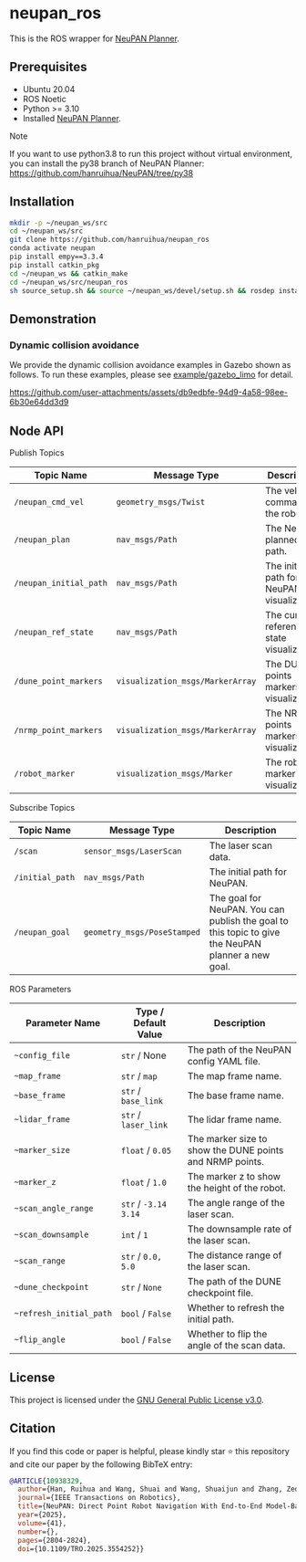 # neupan_ros

This is the ROS wrapper for [NeuPAN Planner](https://github.com/hanruihua/neupan).

## Prerequisites
- Ubuntu 20.04
- ROS Noetic
- Python >= 3.10
- Installed [NeuPAN Planner](https://github.com/hanruihua/neupan).

> [!Note] 
> If you want to use python3.8 to run this project without virtual environment, you can install the py38 branch of NeuPAN Planner: https://github.com/hanruihua/NeuPAN/tree/py38

## Installation

```bash
mkdir -p ~/neupan_ws/src
cd ~/neupan_ws/src
git clone https://github.com/hanruihua/neupan_ros
conda activate neupan
pip install empy==3.3.4
pip install catkin_pkg
cd ~/neupan_ws && catkin_make
cd ~/neupan_ws/src/neupan_ros 
sh source_setup.sh && source ~/neupan_ws/devel/setup.sh && rosdep install neupan_ros 
```

## Demonstration

### Dynamic collision avoidance

We provide the dynamic collision avoidance examples in Gazebo shown as follows. To run these examples, please see [example/gazebo_limo](https://github.com/hanruihua/neupan_ros/tree/main/example/gazebo_limo) for detail.

https://github.com/user-attachments/assets/db9edbfe-94d9-4a58-98ee-6b30e64dd3d9

## Node API 

Publish Topics

| Topic Name             | Message Type                     | Description                                |
| ---------------------- | -------------------------------- | ------------------------------------------ |
| `/neupan_cmd_vel`      | `geometry_msgs/Twist`            | The velocity command to the robot.         |
| `/neupan_plan`         | `nav_msgs/Path`                  | The NeuPAN planned path.                   |
| `/neupan_initial_path` | `nav_msgs/Path`                  | The initial path for NeuPAN visualization. |
| `/neupan_ref_state`    | `nav_msgs/Path`                  | The current reference state visualization. |
| `/dune_point_markers`  | `visualization_msgs/MarkerArray` | The DUNE points markers visualization.     |
| `/nrmp_point_markers`  | `visualization_msgs/MarkerArray` | The NRMP points markers visualization.     |
| `/robot_marker`        | `visualization_msgs/Marker`      | The robot marker visualization.            |

Subscribe Topics

| Topic Name      | Message Type                | Description                                                                                        |
| --------------- | --------------------------- | -------------------------------------------------------------------------------------------------- |
| `/scan`         | `sensor_msgs/LaserScan`     | The laser scan data.                                                                               |
| `/initial_path` | `nav_msgs/Path`             | The initial path for NeuPAN.                                                                       |
| `/neupan_goal`  | `geometry_msgs/PoseStamped` | The goal for NeuPAN. You can publish the goal to this topic to give the NeuPAN planner a new goal. |

ROS Parameters

| Parameter Name          | Type / Default Value | Description                                              |
| ----------------------- | -------------------- | -------------------------------------------------------- |
| `~config_file`          | `str` / None         | The path of the NeuPAN config YAML file.                 |
| `~map_frame`            | `str` / `map`        | The map frame name.                                      |
| `~base_frame`           | `str` / `base_link`  | The base frame name.                                     |
| `~lidar_frame`          | `str` / `laser_link` | The lidar frame name.                                    |
| `~marker_size`          | `float` / `0.05`     | The marker size to show the DUNE points and NRMP points. |
| `~marker_z`             | `float` / `1.0`      | The marker z to show the height of the robot.            |
| `~scan_angle_range`     | `str` / `-3.14 3.14` | The angle range of the laser scan.                       |
| `~scan_downsample`      | `int` / `1`          | The downsample rate of the laser scan.                   |
| `~scan_range`           | `str` / `0.0, 5.0`   | The distance range of the laser scan.                    |
| `~dune_checkpoint`      | `str` / `None`       | The path of the DUNE checkpoint file.                    |
| `~refresh_initial_path` | `bool` / `False`     | Whether to refresh the initial path.                     |
| `~flip_angle`           | `bool` / `False`     | Whether to flip the angle of the scan data.              |

## License

This project is licensed under the [GNU General Public License v3.0](LICENSE).

## Citation

If you find this code or paper is helpful, please kindly star :star: this repository and cite our paper by the following BibTeX entry:

```bibtex
@ARTICLE{10938329,
  author={Han, Ruihua and Wang, Shuai and Wang, Shuaijun and Zhang, Zeqing and Chen, Jianjun and Lin, Shijie and Li, Chengyang and Xu, Chengzhong and Eldar, Yonina C. and Hao, Qi and Pan, Jia},
  journal={IEEE Transactions on Robotics}, 
  title={NeuPAN: Direct Point Robot Navigation With End-to-End Model-Based Learning}, 
  year={2025},
  volume={41},
  number={},
  pages={2804-2824},
  doi={10.1109/TRO.2025.3554252}}
```

